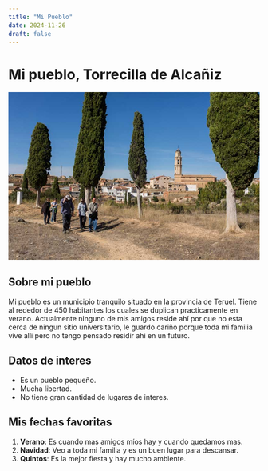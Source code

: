 ```yaml
---
title: "Mi Pueblo"
date: 2024-11-26
draft: false
---
```


# Mi pueblo, Torrecilla de Alcañiz

![Imagen de Miguel](torrecilla.jpg)

## Sobre mi pueblo

Mi pueblo es un municipio tranquilo situado en la provincia de Teruel. Tiene al rededor de 450 habitantes los cuales se duplican practicamente en verano. Actualmente ninguno de mis amigos reside ahí por que no esta cerca de ningun sitio universitario, le guardo cariño porque toda mi familia vive alli pero no tengo pensado residir ahi en un futuro.

## Datos de interes

- Es un pueblo pequeño.
- Mucha libertad.
- No tiene gran cantidad de lugares de interes.

## Mis fechas favoritas

1. **Verano**: Es cuando mas amigos míos hay y cuando quedamos mas.
2. **Navidad**: Veo a toda mi familia y es un buen lugar para descansar.
3. **Quintos**: Es la mejor fiesta y hay mucho ambiente.
